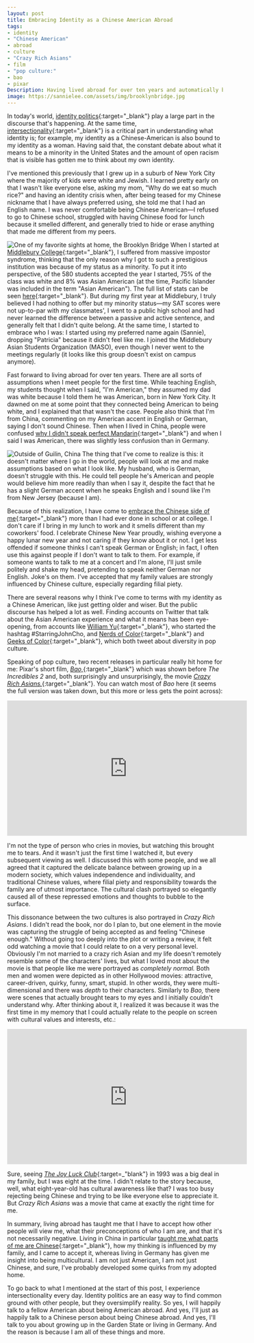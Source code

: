 ```yaml
---
layout: post
title: Embracing Identity as a Chinese American Abroad
tags:
- identity
- "Chinese American"
- abroad
- culture
- "Crazy Rich Asians"
- film
- "pop culture:"
- bao
- pixar 
Description: Having lived abroad for over ten years and automatically being seen first as Chinese, I've come to terms with my identity and I'm ok with this.
image: https://sannielee.com/assets/img/brooklynbridge.jpg
---
```


In today's world, [identity politics](https://en.wikipedia.org/wiki/Identity_politics){:target="_blank"} play a
large part in the discourse that's happening. At the same time, [intersectionality](https://en.wikipedia.org/wiki/Intersectionality){:target="_blank"}
is a critical part in understanding what identity is; for example, my identity as a Chinese-American is also 
bound to my identity as a woman. Having said that, the constant debate about what it means to be a minority in the United
States and the amount of open racism that is visible has gotten me to think about my own identity.

I've mentioned this previously that I grew up in a suburb of New York City where the majority of kids were white and Jewish. I 
learned pretty early on that I wasn't like everyone else, asking my mom, "Why do we eat so much rice?" and having an identity
crisis when, after being teased for my Chinese nickname that I have always preferred using, she told me that I had an English 
name. I was never comfortable being Chinese American&mdash;I refused to go to Chinese school, struggled with having Chinese food
for lunch because it smelled different, and generally tried to hide or erase anything that made me different from my peers.

![One of my favorite sights at home, the Brooklyn Bridge](/assets/img/brooklynbridge.jpg "One of my favorite sights at home, the Brooklyn Bridge")
When I started at [Middlebury College](http://www.middlebury.edu/){:target="_blank"}, I suffered from massive impostor syndrome, thinking that the only reason why I got to 
such a prestigious institution was because of my status as a minority. To put it into perspective, of the 580 students accepted the year
I started, 75% of the class was white and 8% was Asian American (at the time, Pacific Islander was included in the term "Asian 
American"). The full list of stats can be seen [here](http://www.middlebury.edu/media/view/255589/original/Middlebury_College_Fall_2003_Student_Profile.pdf){:target="_blank"}.
But during my first year at Middlebury, I truly believed I had nothing to offer but my minority status&mdash;my SAT scores were not up-to-par
with my classmates', I went to a public high school and had never learned the difference between a passive and active sentence,
and generally felt that I didn't quite belong. At the same time, I started to embrace who I was: I started using my preferred name again (Sannie), dropping "Patricia" because
it didn't feel like me. I joined the Middlebury Asian Students Organization (MASO), even though I never went to the meetings
regularly (it looks like this group doesn't exist on campus anymore).

Fast forward to living abroad for over ten years. There are all sorts of assumptions when I meet people for the first time. While teaching English,
my students thought when I said, "I'm American," they assumed my dad was white because I told them he was American, born in
New York City. It dawned on me at some point that they connected being American to being white, and I explained that that wasn't the case.
People also think that I'm from China, commenting on my American accent in English or German, saying I don't sound Chinese. Then when
I lived in China, people were confused [why I didn't speak perfect Mandarin](https://sannielee.com/2014/11/04/first-impressions-of-shanghai.html){:target="_blank"}
and when I said I was American, there was slightly less confusion than in Germany.

![Outside of Guilin, China](/assets/img/outside_guilin.jpg "Outside of Guilin, China")
The thing that I've come to realize is this: it doesn't matter where I go in the world, people will look at me and make assumptions
based on what I look like. My husband, who is German, doesn't struggle with this. He could tell people he's American and people would
believe him more readily than when I say it, despite the fact that he has a slight German accent when he speaks English and I sound like
I'm from New Jersey (because I am).

Because of this realization, I have come to [embrace the Chinese side of me](https://sannielee.com/2016/02/22/reflections-on-year-abroadagain.html){:target="_blank"}
more than I had ever done in school or at college. I don't care
if I bring in my lunch to work and it smells different than my coworkers' food. I celebrate Chinese New Year proudly, wishing everyone
a happy lunar new year and not caring if they know about it or not. I get less offended if someone thinks I can't speak German or
English; in fact, I often use this against people if I don't want to talk to them. For example, if someone wants to talk to me at a
concert and I'm alone, I'll just smile politely and shake my head, pretending to speak neither German nor English. Joke's on them. I've 
accepted that my family values are strongly influenced by Chinese culture, especially regarding filial piety.

There are several reasons why I think I've come to terms with my identity as a Chinese American, like just getting older and wiser.
But the public discourse has helped a lot as well. Finding accounts on Twitter that talk about the Asian American experience
and what it means has been eye-opening, from accounts like [William Yu](https://twitter.com/its_willyu){:target="_blank"}, who 
started the hashtag #StarringJohnCho, and [Nerds of Color](https://twitter.com/TheNerdsofColor){:target="_blank"} and 
[Geeks of Color](https://twitter.com/GeeksOfColor){:target="_blank"}, which both tweet about diversity in pop culture.

Speaking of pop culture, two recent releases in particular really hit home for me: Pixar's short film, [*Bao,*](https://www.pixar.com/bao){:target="_blank"}
which was shown before *The Incredibles 2* and, both surprisingly and unsurprisingly, the movie [*Crazy Rich Asians.*](https://en.wikipedia.org/wiki/Crazy_Rich_Asians_(film)){:target="_blank"}. You can watch
most of *Bao* here (it seems the full version was taken down, but this more or less gets the point across):

<iframe width="560" height="315" src="https://www.youtube.com/embed/ZwXumGStAD4" frameborder="0" allow="accelerometer; autoplay; encrypted-media; gyroscope; picture-in-picture" allowfullscreen></iframe>

I'm not the type of person who cries in movies, but watching this brought me to tears. And it wasn't just the first time I watched it, 
but every subsequent viewing as well. I discussed this with some people, and we all agreed that it captured 
the delicate balance between growing up in a modern society, which values independence and individuality, and traditional Chinese values, where
filial piety and responsibility towards the family are of utmost importance. The cultural clash portrayed so elegantly caused all of these 
repressed emotions and thoughts to bubble to the surface.

This dissonance between the two cultures is also portrayed in *Crazy Rich Asians*. I didn't read the book, nor do I plan to, but 
one element in the movie was capturing the struggle of being accepted as and feeling "Chinese enough."
Without going too deeply into the plot or writing a review, it felt odd watching a movie that I could relate to on a very personal level.
Obviously I'm not married to a crazy rich Asian and my life doesn't remotely resemble some of the characters' lives, but what I loved
most about the movie is that people like me were portrayed as *completely normal.* Both men and women were depicted
as in other Hollywood movies: attractive, career-driven, quirky, funny, smart, stupid. In other words, they were multi-dimensional and
there was *depth* to their characters. Similarly to *Bao,* there were scenes that actually brought tears to my eyes and I initially couldn't
understand why. After thinking about it, I realized it was because it was the first time in my memory that I could actually relate
to the people on screen with cultural values and interests, etc.: 

<iframe width="560" height="315" src="https://www.youtube.com/embed/NPYlDVnXEBU" frameborder="0" allow="accelerometer; autoplay; encrypted-media; gyroscope; picture-in-picture" allowfullscreen></iframe>

Sure, seeing [*The Joy Luck Club*](https://en.wikipedia.org/wiki/The_Joy_Luck_Club_(film)){:target=_"blank"} in 1993 was a big deal in my family, but I was eight at the time. I didn't relate to the story because, 
well, what eight-year-old has cultural awareness like that? I was too busy rejecting being Chinese and trying to be like everyone else to appreciate it. But *Crazy
Rich Asians* was a movie that came at exactly the right time for me.

In summary, living abroad has taught me that I have to accept how other people will view me, what their preconceptions of who I am are,
and that it's not necessarily negative. Living in China in particular [taught me what parts of me are Chinese](https://sannielee.com/2015/11/08/a-minority-becoming-part-of-majority.html){:target="_blank"}, how my thinking is influenced by my family, and I
came to accept it, whereas living in Germany has given me insight into being multicultural. I am not just American, I am not just Chinese,
and sure, I've probably developed some quirks from my adopted home. 

To go back to what I mentioned at the start of this post, I experience intersectionality every day. Identity politics are an easy way
to find common ground with other people, but they oversimplify reality. So yes, I will happily talk to a fellow American about being 
American abroad. And yes, I'll just as happily talk to a Chinese person about being Chinese abroad. And yes, I'll talk to you about
growing up in the Garden State or living in Germany. And the reason is because I am all of these things and more.